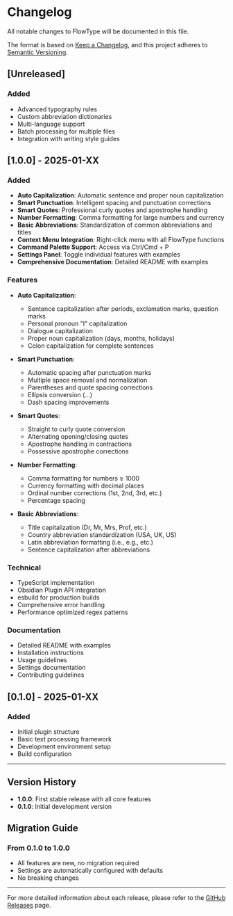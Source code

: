 # Changelog

All notable changes to FlowType will be documented in this file.

The format is based on [Keep a Changelog](https://keepachangelog.com/en/1.0.0/),
and this project adheres to [Semantic Versioning](https://semver.org/spec/v2.0.0.html).

## [Unreleased]

### Added
- Advanced typography rules
- Custom abbreviation dictionaries
- Multi-language support
- Batch processing for multiple files
- Integration with writing style guides

## [1.0.0] - 2025-01-XX

### Added
- **Auto Capitalization**: Automatic sentence and proper noun capitalization
- **Smart Punctuation**: Intelligent spacing and punctuation corrections
- **Smart Quotes**: Professional curly quotes and apostrophe handling
- **Number Formatting**: Comma formatting for large numbers and currency
- **Basic Abbreviations**: Standardization of common abbreviations and titles
- **Context Menu Integration**: Right-click menu with all FlowType functions
- **Command Palette Support**: Access via Ctrl/Cmd + P
- **Settings Panel**: Toggle individual features with examples
- **Comprehensive Documentation**: Detailed README with examples

### Features
- **Auto Capitalization**:
  - Sentence capitalization after periods, exclamation marks, question marks
  - Personal pronoun "I" capitalization
  - Dialogue capitalization
  - Proper noun capitalization (days, months, holidays)
  - Colon capitalization for complete sentences

- **Smart Punctuation**:
  - Automatic spacing after punctuation marks
  - Multiple space removal and normalization
  - Parentheses and quote spacing corrections
  - Ellipsis conversion (…)
  - Dash spacing improvements

- **Smart Quotes**:
  - Straight to curly quote conversion
  - Alternating opening/closing quotes
  - Apostrophe handling in contractions
  - Possessive apostrophe corrections

- **Number Formatting**:
  - Comma formatting for numbers ≥ 1000
  - Currency formatting with decimal places
  - Ordinal number corrections (1st, 2nd, 3rd, etc.)
  - Percentage spacing

- **Basic Abbreviations**:
  - Title capitalization (Dr, Mr, Mrs, Prof, etc.)
  - Country abbreviation standardization (USA, UK, US)
  - Latin abbreviation formatting (i.e., e.g., etc.)
  - Sentence capitalization after abbreviations

### Technical
- TypeScript implementation
- Obsidian Plugin API integration
- esbuild for production builds
- Comprehensive error handling
- Performance optimized regex patterns

### Documentation
- Detailed README with examples
- Installation instructions
- Usage guidelines
- Settings documentation
- Contributing guidelines

## [0.1.0] - 2025-01-XX

### Added
- Initial plugin structure
- Basic text processing framework
- Development environment setup
- Build configuration

---

## Version History

- **1.0.0**: First stable release with all core features
- **0.1.0**: Initial development version

## Migration Guide

### From 0.1.0 to 1.0.0
- All features are new, no migration required
- Settings are automatically configured with defaults
- No breaking changes

---

For more detailed information about each release, please refer to the [GitHub Releases](https://github.com/Vlad3Design/obsidian-flowtype/releases) page. 